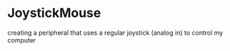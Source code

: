 # JoystickMouse
creating a peripheral that uses a regular joystick (analog in) to control my computer

